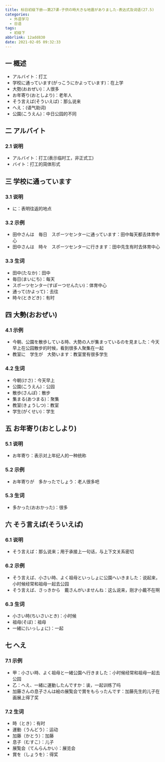 ```yaml
---
title: 标日初级下册——第27课-子供の時大きな地震がありました-表达式及词语(27.5)
categories:
  - 外语学习
  - 日语
tags:
  - 初级下
abbrlink: 12add830
date: 2021-02-05 09:32:33
---
```

## 一 概述

* アルバイト：打工
* 学校に通っています(がっこうにかよっています)：在上学
* 大勢(おおぜい)：人很多
* お年寄り(おとしより)：老年人
* そう言えば(そういえば)：那么说来
* へえ：(语气助词)
* 公園(こうえん)：中日公园的不同

<!--more-->

## 二 アルバイト

### 2.1 说明

* アルバイト：打工(表示临时工，非正式工)
* バイト：打工的简体形式

## 三 学校に通っています

### 3.1 说明

* に：表明往返的地点

### 3.2 示例

* 田中さんは　毎日　スポーツセンターに通っています：田中每天都去体育中心
* 田中さんは　時々　スポーツセンターに行きます：田中先生有时去体育中心

### 3.3 生词

* 田中(たなか)：田中
* 毎日(まいにち)：每天
* スポーツセンター(すぽーつせんたい)：体育中心
* 通って(かよって)：去往
* 時々(ときどき)：有时

## 四 大勢(おおぜい)

### 4.1 示例

* 今朝、公園を散歩している時、大勢の人が集まっているのを見ました：今天早上在公园散步的时候，看到很多人聚集在一起
* 教室に　学生が　大勢います：教室里有很多学生

### 4.2 生词

* 今朝(けさ)：今天早上
* 公園(こうえん)：公园
* 散歩(さんぽ)：散步
* 集まる(あつまる)：聚集
* 教室(きょうしつ)：教室
* 学生(がくせい)：学生

## 五 お年寄り(おとしより)

### 5.1 说明

* お年寄り：表示对上年纪人的一种统称

### 5.2 示例

* お年寄りが　多かったでしょう：老人很多吧

### 5.3 生词

* 多かった(おおかった)：很多

## 六 そう言えば(そういえば)

### 6.1 说明

* そう言えば：那么说来；用于承接上一句话，与上下文关系密切

### 6.2 示例

* そう言えば、小さい時、よく祖母といっしょに公園へいきました：说起来，小时候经常和祖母一起去公园
* そう言えば、さっきから　戴さんがいませんね：这么说来，刚才小戴不在啊

### 6.3 生词

* 小さい時(ちいさいとき)：小时候
* 祖母(そぼ)：祖母
* 一緒に(いっしょに)：一起

## 七 へえ

### 7.1 示例

* 甲：小さい時、よく祖母と一緒公園へ行きました：小时候经常和祖母一起去公园
* 乙：へえ、一緒に運動したんですか：诶，一起训练了吗
* 加藤さんの息子さんは絵の展覧会で賞をもらったんです：加藤先生的儿子在画展上得了奖

### 7.2 生词

* 時（とき）：有时
* 運動（うんどう）：运动
* 加藤（かとう）：加藤
* 息子（むすこ）：儿子
* 展覧会（てんらんかい）：展览会
* 賞を（しょうを）：得奖